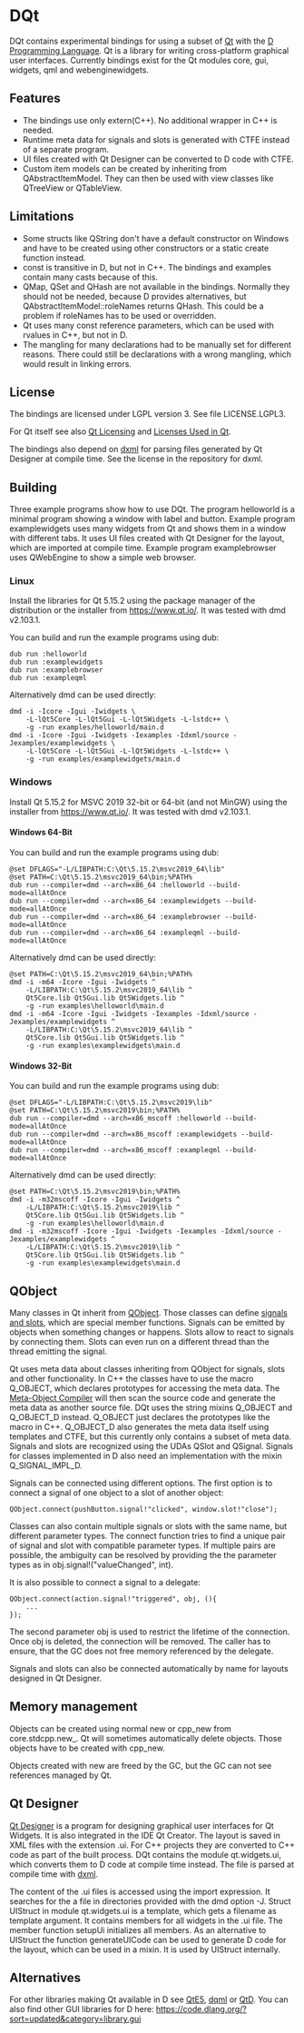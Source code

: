 # DQt

DQt contains experimental bindings for using a subset of [Qt](https://www.qt.io/)
with the [D Programming Language](https://dlang.org/). Qt is a library for writing
cross-platform graphical user interfaces. Currently bindings exist for
the Qt modules core, gui, widgets, qml and webenginewidgets.

## Features

* The bindings use only extern(C++). No additional wrapper in C++ is needed.
* Runtime meta data for signals and slots is generated with CTFE instead
 of a separate program.
* UI files created with Qt Designer can be converted to D code with CTFE.
* Custom item models can be created by inheriting from QAbstractItemModel.
 They can then be used with view classes like QTreeView or QTableView.

## Limitations

* Some structs like QString don't have a default constructor on Windows and have to
 be created using other constructors or a static create function instead.
* const is transitive in D, but not in C++. The bindings and examples
 contain many casts because of this.
* QMap, QSet and QHash are not available in the bindings. Normally they
 should not be needed, because D provides alternatives, but
 QAbstractItemModel::roleNames returns QHash. This could be a problem
 if roleNames has to be used or overridden.
* Qt uses many const reference parameters, which can be used with rvalues
 in C++, but not in D.
* The mangling for many declarations had to be manually set for different
 reasons. There could still be declarations with a wrong mangling, which
 would result in linking errors.

## License

The bindings are licensed under LGPL version 3. See file LICENSE.LGPL3.

For Qt itself see also [Qt Licensing](https://doc.qt.io/qt-5/licensing.html)
and [Licenses Used in Qt](https://doc.qt.io/qt-5/licenses-used-in-qt.html).

The bindings also depend on [dxml](https://github.com/jmdavis/dxml) for
parsing files generated by Qt Designer at compile time. See the license
in the repository for dxml.

## Building

Three example programs show how to use DQt. The program helloworld is a
minimal program showing a window with label and button. Example program
examplewidgets uses many widgets from Qt and shows them in a window with
different tabs. It uses UI files created with Qt Designer for the layout,
which are imported at compile time. Example program examplebrowser
uses QWebEngine to show a simple web browser.

### Linux

Install the libraries for Qt 5.15.2 using the package manager of the distribution
or the installer from https://www.qt.io/. It was tested with dmd v2.103.1.

You can build and run the example programs using dub:
```
dub run :helloworld
dub run :examplewidgets
dub run :examplebrowser
dub run :exampleqml
```

Alternatively dmd can be used directly:
```
dmd -i -Icore -Igui -Iwidgets \
    -L-lQt5Core -L-lQt5Gui -L-lQt5Widgets -L-lstdc++ \
    -g -run examples/helloworld/main.d
dmd -i -Icore -Igui -Iwidgets -Iexamples -Idxml/source -Jexamples/examplewidgets \
    -L-lQt5Core -L-lQt5Gui -L-lQt5Widgets -L-lstdc++ \
    -g -run examples/examplewidgets/main.d
```

### Windows

Install Qt 5.15.2 for MSVC 2019 32-bit or 64-bit (and not MinGW) using
the installer from https://www.qt.io/. It was tested with dmd v2.103.1.

#### Windows 64-Bit

You can build and run the example programs using dub:
```
@set DFLAGS="-L/LIBPATH:C:\Qt\5.15.2\msvc2019_64\lib"
@set PATH=C:\Qt\5.15.2\msvc2019_64\bin;%PATH%
dub run --compiler=dmd --arch=x86_64 :helloworld --build-mode=allAtOnce
dub run --compiler=dmd --arch=x86_64 :examplewidgets --build-mode=allAtOnce
dub run --compiler=dmd --arch=x86_64 :examplebrowser --build-mode=allAtOnce
dub run --compiler=dmd --arch=x86_64 :exampleqml --build-mode=allAtOnce
```

Alternatively dmd can be used directly:
```
@set PATH=C:\Qt\5.15.2\msvc2019_64\bin;%PATH%
dmd -i -m64 -Icore -Igui -Iwidgets ^
    -L/LIBPATH:C:\Qt\5.15.2\msvc2019_64\lib ^
    Qt5Core.lib Qt5Gui.lib Qt5Widgets.lib ^
    -g -run examples\helloworld\main.d
dmd -i -m64 -Icore -Igui -Iwidgets -Iexamples -Idxml/source -Jexamples/examplewidgets ^
    -L/LIBPATH:C:\Qt\5.15.2\msvc2019_64\lib ^
    Qt5Core.lib Qt5Gui.lib Qt5Widgets.lib ^
    -g -run examples\examplewidgets\main.d
```

#### Windows 32-Bit

You can build and run the example programs using dub:
```
@set DFLAGS="-L/LIBPATH:C:\Qt\5.15.2\msvc2019\lib"
@set PATH=C:\Qt\5.15.2\msvc2019\bin;%PATH%
dub run --compiler=dmd --arch=x86_mscoff :helloworld --build-mode=allAtOnce
dub run --compiler=dmd --arch=x86_mscoff :examplewidgets --build-mode=allAtOnce
dub run --compiler=dmd --arch=x86_mscoff :exampleqml --build-mode=allAtOnce
```

Alternatively dmd can be used directly:
```
@set PATH=C:\Qt\5.15.2\msvc2019\bin;%PATH%
dmd -i -m32mscoff -Icore -Igui -Iwidgets ^
    -L/LIBPATH:C:\Qt\5.15.2\msvc2019\lib ^
    Qt5Core.lib Qt5Gui.lib Qt5Widgets.lib ^
    -g -run examples\helloworld\main.d
dmd -i -m32mscoff -Icore -Igui -Iwidgets -Iexamples -Idxml/source -Jexamples/examplewidgets ^
    -L/LIBPATH:C:\Qt\5.15.2\msvc2019\lib ^
    Qt5Core.lib Qt5Gui.lib Qt5Widgets.lib ^
    -g -run examples\examplewidgets\main.d
```

## QObject

Many classes in Qt inherit from [QObject](https://doc.qt.io/qt-5/qobject.html).
Those classes can define [signals and slots](https://doc.qt.io/qt-5/signalsandslots.html),
which are special member functions. Signals can be emitted by objects
when something changes or happens. Slots allow to react to signals by
connecting them. Slots can even run on a different thread than the
thread emitting the signal.

Qt uses meta data about classes inheriting from QObject for signals, slots
and other functionality. In C++ the classes have to use the macro Q_OBJECT,
which declares prototypes for accessing the meta data.
The [Meta-Object Compiler](https://doc.qt.io/qt-5/moc.html) will then
scan the source code and generate the meta data as another source file.
DQt uses the string mixins Q_OBJECT and Q_OBJECT_D instead. Q_OBJECT
just declares the prototypes like the macro in C++. Q_OBJECT_D also
generates the meta data itself using templates and CTFE, but this
currently only contains a subset of meta data. Signals and slots are
recognized using the UDAs QSlot and QSignal. Signals for classes implemented
in D also need an implementation with the mixin Q_SIGNAL_IMPL_D.

Signals can be connected using different options. The first option is
to connect a signal of one object to a slot of another object:
```
QObject.connect(pushButton.signal!"clicked", window.slot!"close");
```
Classes can also contain multiple signals or slots with the same name,
but different parameter types. The connect function tries to find
a unique pair of signal and slot with compatible parameter types.
If multiple pairs are possible, the ambiguity can be resolved by providing
the the parameter types as in obj.signal!("valueChanged", int).

It is also possible to connect a signal to a delegate:
```
QObject.connect(action.signal!"triggered", obj, (){
    ...
});
```
The second parameter obj is used to restrict the lifetime of the connection.
Once obj is deleted, the connection will be removed. The caller has to
ensure, that the GC does not free memory referenced by the delegate.

Signals and slots can also be connected automatically by name for
layouts designed in Qt Designer.

## Memory management

Objects can be created using normal new or cpp_new from core.stdcpp.new_.
Qt will sometimes automatically delete objects. Those objects have to be
created with cpp_new.

Objects created with new are freed by the GC, but the GC can not see
references managed by Qt.

## Qt Designer

[Qt Designer](https://doc.qt.io/qt-5/qtdesigner-manual.html) is a program
for designing graphical user interfaces for Qt Widgets. It is also integrated
in the IDE Qt Creator. The layout is saved in XML files with the extension .ui.
For C++ projects they are converted to C++ code as part of the built process.
DQt contains the module qt.widgets.ui, which converts them to D code at
compile time instead. The file is parsed at compile time with
[dxml](https://github.com/jmdavis/dxml).

The content of the .ui files is accessed using the import expression.
It searches for the a file in directories provided with the dmd option -J.
Struct UIStruct in module qt.widgets.ui is a template, which gets a
filename as template argument. It contains members for all widgets in
the .ui file. The member function setupUi initializes all members.
As an alternative to UIStruct the function generateUICode can be used to
generate D code for the layout, which can be used in a mixin.
It is used by UIStruct internally.

## Alternatives

For other libraries making Qt available in D see [QtE5](https://github.com/MGWL/QtE5),
[dqml](https://code.dlang.org/packages/dqml) or
[QtD](http://www.dsource.org/projects/qtd).
You can also find other GUI libraries for D here:
https://code.dlang.org/?sort=updated&category=library.gui
